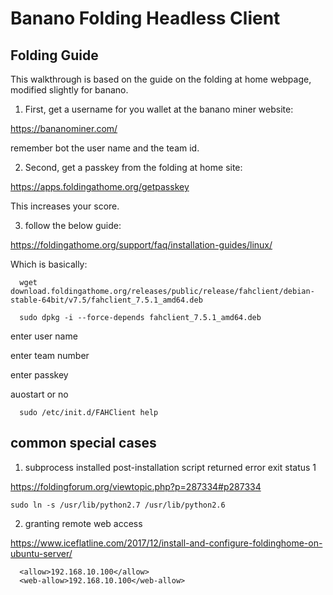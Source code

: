 # Banano Folding Headless Client

## Folding Guide

This walkthrough is based on the guide on the folding at home webpage, modified slightly for banano.

1) First, get a username for you wallet at the banano miner website:

<https://bananominer.com/>

remember bot the user name and the team id.

2) Second, get a passkey from the folding at home site:

<https://apps.foldingathome.org/getpasskey>

This increases your score.

3) follow the below guide:

<https://foldingathome.org/support/faq/installation-guides/linux/>

Which is basically:

      wget download.foldingathome.org/releases/public/release/fahclient/debian-stable-64bit/v7.5/fahclient_7.5.1_amd64.deb

      sudo dpkg -i --force-depends fahclient_7.5.1_amd64.deb

enter user name

enter team number

enter passkey

auostart or no

      sudo /etc/init.d/FAHClient help

## common special cases

1) subprocess installed post-installation script returned error exit status 1

<https://foldingforum.org/viewtopic.php?p=287334#p287334>

    sudo ln -s /usr/lib/python2.7 /usr/lib/python2.6

2) granting remote web access

<https://www.iceflatline.com/2017/12/install-and-configure-foldinghome-on-ubuntu-server/>

      <allow>192.168.10.100</allow>
      <web-allow>192.168.10.100</web-allow>
